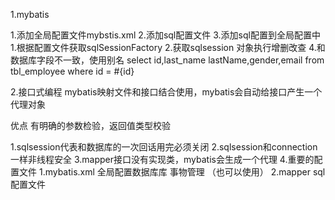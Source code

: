 1.mybatis

  1.添加全局配置文件mybstis.xml
  2.添加sql配置文件
  3.添加sql配置到全局配置中
      1.根据配置文件获取sqlSessionFactory
      2.获取sqlsession 对象执行增删改查
  4.和数据库字段不一致，使用别名
   select id,last_name lastName,gender,email from tbl_employee where id = #{id}    
   
2.接口式编程
  mybatis映射文件和接口结合使用，mybatis会自动给接口产生一个代理对象
  
  优点 有明确的参数检验，返回值类型校验
  
  
  1.sqlsession代表和数据库的一次回话用完必须关闭
  2.sqlsession和connection一样非线程安全
  3.mapper接口没有实现类，mybatis会生成一个代理
  4.重要的配置文件
    1.mybatis.xml 全局配置数据库库 事物管理 （也可以使用）
    2.mapper sql配置文件   